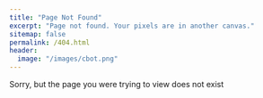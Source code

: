 ```yaml
---
title: "Page Not Found"
excerpt: "Page not found. Your pixels are in another canvas."
sitemap: false
permalink: /404.html
header:
  image: "/images/cbot.png"
---
```


Sorry, but the page you were trying to view does not exist  

<script>
  var GOOG_FIXURL_LANG = 'en';
  var GOOG_FIXURL_SITE = '{{ site.url }}'
</script>
<script src="https://linkhelp.clients.google.com/tbproxy/lh/wm/fixurl.js">
</script>